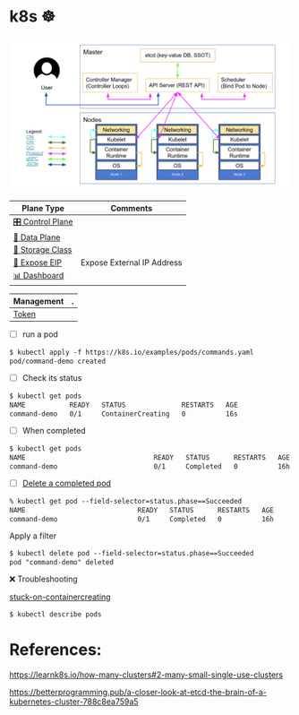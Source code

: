 # k8s :wheel_of_dharma: 

<img src="images/kube-cluster-component-topology.png" width="" height=""></img> 

| Plane Type                        | Comments |
|-----------------------------------|----------|
| [ :control_knobs: Control Plane](control-plane.md) |          | 
| [ :abacus: Data Plane](data-plane.md)       |          | 
| [ :battery: Storage Class](storage-class)         |          |
| [ :link: Expose EIP](expose-eip)           | Expose External IP Address         | 
| [ :bar_chart: Dashboard](dashboard.md)         |          |


| Management |.  |
|------------|---|
| [Token](https://kubernetes.io/docs/reference/setup-tools/kubeadm/kubeadm-token/) | |



- [ ] run a pod

```
$ kubectl apply -f https://k8s.io/examples/pods/commands.yaml
pod/command-demo created
```

- [ ] Check its status


```
$ kubectl get pods
NAME           READY   STATUS              RESTARTS   AGE
command-demo   0/1     ContainerCreating   0          16s
```

- [ ] When completed

```
$ kubectl get pods      
NAME                                READY   STATUS      RESTARTS   AGE
command-demo                        0/1     Completed   0          16h
```

- [ ] [Delete a completed pod](https://stackoverflow.com/questions/55072235/how-to-delete-completed-kubernetes-pod)

```
% kubectl get pod --field-selector=status.phase==Succeeded
NAME                            READY   STATUS      RESTARTS   AGE
command-demo                    0/1     Completed   0          16h
```

Apply a filter

```
$ kubectl delete pod --field-selector=status.phase==Succeeded
pod "command-demo" deleted
```

:x: Troubleshooting

[stuck-on-containercreating](https://serverfault.com/questions/728727/kubernetes-stuck-on-containercreating)

```
$ kubectl describe pods
```


# References:

https://learnk8s.io/how-many-clusters#2-many-small-single-use-clusters

https://betterprogramming.pub/a-closer-look-at-etcd-the-brain-of-a-kubernetes-cluster-788c8ea759a5
